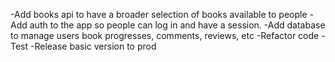 -Add books api to have a broader selection of books available to people
-Add auth to the app so people can log in and have a session.
-Add database to manage users book progresses, comments, reviews, etc
-Refactor code
-Test
-Release basic version to prod
